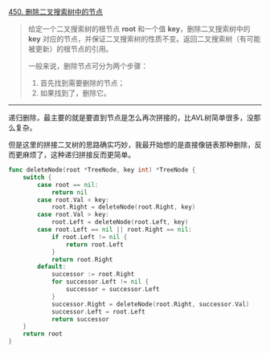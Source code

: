 [450. 删除二叉搜索树中的节点](https://leetcode.cn/problems/delete-node-in-a-bst/)

> 给定一个二叉搜索树的根节点 **root** 和一个值 **key**，删除二叉搜索树中的 **key** 对应的节点，并保证二叉搜索树的性质不变。返回二叉搜索树（有可能被更新）的根节点的引用。
>
> 一般来说，删除节点可分为两个步骤：
>
> 1. 首先找到需要删除的节点；
> 2. 如果找到了，删除它。

---

递归删除，最主要的就是要直到节点是怎么再次拼接的，比AVL树简单很多，没那么复杂。

但是这里的拼接二叉树的思路确实巧妙，我最开始想的是直接像链表那种删除，反而更麻烦了，这种递归拼接反而更简单。

```go
func deleteNode(root *TreeNode, key int) *TreeNode {
    switch {
        case root == nil:
            return nil
        case root.Val < key:
            root.Right = deleteNode(root.Right, key)
        case root.Val > key:
            root.Left = deleteNode(root.Left, key)
        case root.Left == nil || root.Right == nil: 
            if root.Left != nil {
                return root.Left
            }
            return root.Right
        default:
            successor := root.Right
            for successor.Left != nil {
                successor = successor.Left
            }
            successor.Right = deleteNode(root.Right, successor.Val)
            successor.Left = root.Left
            return successor
    }
    return root
}
```

